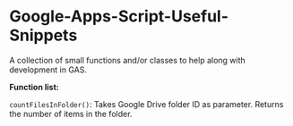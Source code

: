 # Google-Apps-Script-Useful-Snippets
A collection of small functions and/or classes to help along with development in GAS.

**Function list:**

`countFilesInFolder()`:
    Takes Google Drive folder ID as parameter.
    Returns the number of items in the folder.
